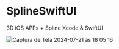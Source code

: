 # SplineSwiftUI
3D iOS APPs + Spline Xcode &amp; SwiftUI

![Captura de Tela 2024-07-21 às 18 05 16](https://github.com/user-attachments/assets/f790c5d8-7358-4df9-b2e5-63f7a9bfdee2)
